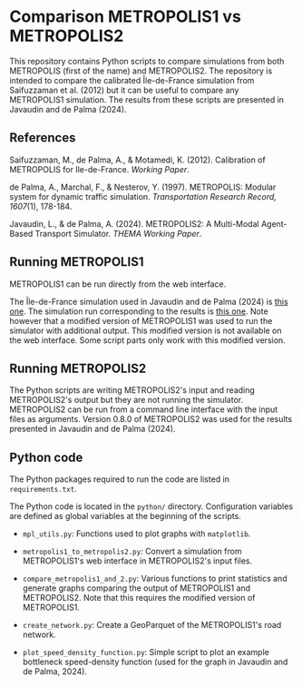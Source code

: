 # Comparison METROPOLIS1 vs METROPOLIS2

This repository contains Python scripts to compare simulations from both METROPOLIS (first of the
name) and METROPOLIS2.
The repository is intended to compare the calibrated Île-de-France simulation from Saifuzzaman et
al. (2012) but it can be useful to compare any METROPOLIS1 simulation.
The results from these scripts are presented in Javaudin and de Palma (2024).

## References

Saifuzzaman, M., de Palma, A., & Motamedi, K. (2012). Calibration of METROPOLIS for Ile-de-France.
_Working Paper_.

de Palma, A., Marchal, F., & Nesterov, Y. (1997). METROPOLIS: Modular system for dynamic traffic
simulation. _Transportation Research Record, 1607_(1), 178-184.

Javaudin, L., & de Palma, A. (2024). METROPOLIS2: A Multi-Modal Agent-Based Transport Simulator.
_THEMA Working Paper_.

## Running METROPOLIS1

METROPOLIS1 can be run directly from the web interface.

The Île-de-France simulation used in Javaudin and de Palma (2024) is
[this one](https://metropolis.sauder.ubc.ca/614).
The simulation run corresponding to the results is
[this one](https://metropolis.sauder.ubc.ca/614/run/12155).
Note however that a modified version of METROPOLIS1 was used to run the simulator with additional
output.
This modified version is not available on the web interface.
Some script parts only work with this modified version.

## Running METROPOLIS2

The Python scripts are writing METROPOLIS2's input and reading METROPOLIS2's output but they are not
running the simulator.
METROPOLIS2 can be run from a command line interface with the input files as arguments.
Version 0.8.0 of METROPOLIS2 was used for the results presented in Javaudin and de Palma (2024).

## Python code

The Python packages required to run the code are listed in `requirements.txt`.

The Python code is located in the `python/` directory.
Configuration variables are defined as global variables at the beginning of the scripts.

- `mpl_utils.py`: Functions used to plot graphs with `matplotlib`.

- `metropolis1_to_metropolis2.py`: Convert a simulation from METROPOLIS1's web interface in
  METROPOLIS2's input files.
- `compare_metropolis1_and_2.py`: Various functions to print statistics and generate graphs
  comparing the output of METROPOLIS1 and METROPOLIS2. Note that this requires the modified version
  of METROPOLIS1.
- `create_network.py`: Create a GeoParquet of the METROPOLIS1's road network.
- `plot_speed_density_function.py`: Simple script to plot an example bottleneck speed-density
  function (used for the graph in Javaudin and de Palma, 2024).

